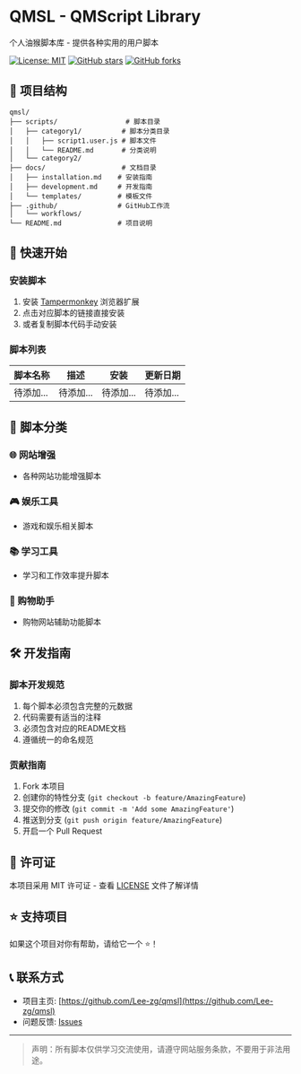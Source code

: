 # QMSL - QMScript Library

个人油猴脚本库 - 提供各种实用的用户脚本

[![License: MIT](https://img.shields.io/badge/License-MIT-yellow.svg)](https://opensource.org/licenses/MIT)
[![GitHub stars](https://img.shields.io/github/stars/Lee-zg/qmsl)](https://github.com/Lee-zg/qmsl/stargazers)
[![GitHub forks](https://img.shields.io/github/forks/Lee-zg/qmsl)](https://github.com/Lee-zg/qmsl/network)

## 📁 项目结构

```
qmsl/
├── scripts/                 # 脚本目录
│   ├── category1/          # 脚本分类目录
│   │   ├── script1.user.js # 脚本文件
│   │   └── README.md       # 分类说明
│   └── category2/
├── docs/                   # 文档目录
│   ├── installation.md    # 安装指南
│   ├── development.md     # 开发指南
│   └── templates/         # 模板文件
├── .github/               # GitHub工作流
│   └── workflows/
└── README.md              # 项目说明
```

## 🚀 快速开始

### 安装脚本

1. 安装 [Tampermonkey](https://www.tampermonkey.net/) 浏览器扩展
2. 点击对应脚本的链接直接安装
3. 或者复制脚本代码手动安装

### 脚本列表

<!-- SCRIPTS_LIST_START -->
| 脚本名称 | 描述 | 安装 | 更新日期 |
|---------|------|------|----------|
| 待添加... | 待添加... | 待添加... | 待添加... |
<!-- SCRIPTS_LIST_END -->

## 📖 脚本分类

### 🌐 网站增强
- 各种网站功能增强脚本

### 🎮 娱乐工具
- 游戏和娱乐相关脚本

### 📚 学习工具
- 学习和工作效率提升脚本

### 🛒 购物助手
- 购物网站辅助功能脚本

## 🛠️ 开发指南

### 脚本开发规范

1. 每个脚本必须包含完整的元数据
2. 代码需要有适当的注释
3. 必须包含对应的README文档
4. 遵循统一的命名规范

### 贡献指南

1. Fork 本项目
2. 创建你的特性分支 (`git checkout -b feature/AmazingFeature`)
3. 提交你的修改 (`git commit -m 'Add some AmazingFeature'`)
4. 推送到分支 (`git push origin feature/AmazingFeature`)
5. 开启一个 Pull Request

## 📄 许可证

本项目采用 MIT 许可证 - 查看 [LICENSE](LICENSE) 文件了解详情

## ⭐ 支持项目

如果这个项目对你有帮助，请给它一个 ⭐️！

## 📞 联系方式

- 项目主页: [https://github.com/Lee-zg/qmsl](https://github.com/Lee-zg/qmsl)
- 问题反馈: [Issues](https://github.com/Lee-zg/qmsl/issues)

---

> 声明：所有脚本仅供学习交流使用，请遵守网站服务条款，不要用于非法用途。